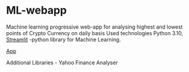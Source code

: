 # ML-webapp

Machine learning progressive web-app for analysing highest and lowest points of Crypto Currency on daily basis
Used technologies Python 3.10, [Streamlit](https://streamlit.io/) -python library for Machine Learning.

[App](https://currencyml.herokuapp.com/)

Additional Libraries - Yahoo Finance Analyser
